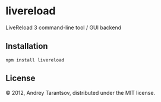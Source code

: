 # livereload

LiveReload 3 command-line tool / GUI backend

## Installation

    npm install livereload

## License

© 2012, Andrey Tarantsov, distributed under the MIT license.
